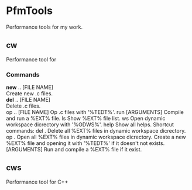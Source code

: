 # PfmTools
Performance tools for my work.
## cw
Performance tool for 
### Commands
**new**   <FILE NAME> .. [FILE NAME]\
      Create new .c files.\
**del**   <FILE NAME> .. [FILE NAME]\
      Delete .c files.\
op    <FILE NAME> .. [FILE NAME]
	    Op .c files with '%TEDT%'.
run   <FILE NAME> [ARGUMENTS]
	    Compile and run a %EXT% file.
ls    Show %EXT% file list.
ws    Open dynamic workspace dicrectory with '%ODWS%'.
help  Show all helps.
Shortcut commands:
del   .
      Delete all %EXT% files in dynamic workspace dicrectory.
op    .
      Open all %EXT% files in dynamic workspace dicrectory.
<FILE NAME>
      Create a new %EXT% file and opening it with '%TEDT%' if it doesn't not exists.
<FILE NAME> [ARGUMENTS]
      Run and compile a %EXT% file if it exist.
## cws
Performance tool for C++
